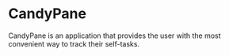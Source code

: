 # CandyPane
CandyPane is an application that provides the user with the most convenient way to track their self-tasks.
